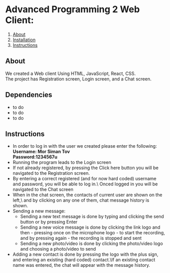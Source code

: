 # Advanced Programming 2 Web Client: 


1. [About](#About)
2. [Installation](#Installation)
3. [Instructions](#Instructions)

## About
We created a Web client Using HTML, JavaScript, React, CSS.\
The project has Registration screen, Login screen, and a Chat screen.


## Dependencies
* to do
* to do
* to do 


## Instructions
* In order to log in with the user we created please enter the following:\
**Username: Mor Siman Tov**\
**Password:1234567u**
* Running the program leads to the Login screen
* If not already registered, by pressing the Click here button you will be navigated to the Registration screen.
* By entering a correct registered (and for now hard coded) username and password, you will be able to log in.\ Onced logged in you will be navigated to the Chat screen
* When in the chat screen, the contacts of current user are shown on the left,\ and by clicking on any one of them, chat message history is shown.
* Sending a new message:
  * Sending a new text message is done by typing and clicking the send button or by pressing Enter
  * Sending a new voice message is done by clicking the link logo and then -
    pressing once on the microphone logo - to start the recording, and by pressing again - the recording is stopped and sent
  * Sending a new photo/video is done by clicking the photo/video logo and choosing a photo/video to send
* Adding a new contact is done by pressing the logo with the plus sign, and entering an existing (hard coded) contact.\If an existing contact name was entered, the chat will appear with the message history.

